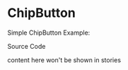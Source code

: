 # ChipButton

Simple ChipButton Example:

<!-- STORY -->

Source Code

<!-- SOURCE -->

<!-- PROPS -->

<!-- STORY HIDE START -->

content here won't be shown in stories

<!-- STORY HIDE END -->

